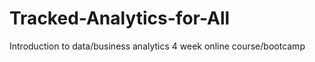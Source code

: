 # Tracked-Analytics-for-All
Introduction to data/business analytics  4 week online course/bootcamp 
